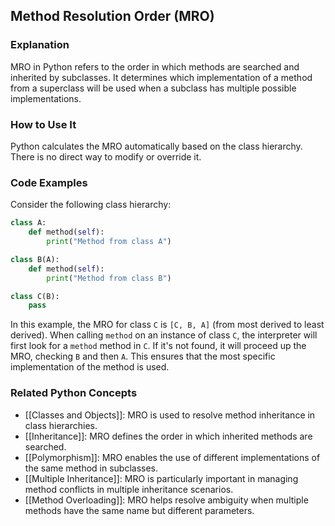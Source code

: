 ## Method Resolution Order (MRO)

### Explanation
MRO in Python refers to the order in which methods are searched and inherited by subclasses. It determines which implementation of a method from a superclass will be used when a subclass has multiple possible implementations.

### How to Use It
Python calculates the MRO automatically based on the class hierarchy. There is no direct way to modify or override it.

### Code Examples
Consider the following class hierarchy:

```python
class A:
    def method(self):
        print("Method from class A")

class B(A):
    def method(self):
        print("Method from class B")

class C(B):
    pass
```

In this example, the MRO for class `C` is `[C, B, A]` (from most derived to least derived). When calling `method` on an instance of class `C`, the interpreter will first look for a `method` method in `C`. If it's not found, it will proceed up the MRO, checking `B` and then `A`. This ensures that the most specific implementation of the method is used.

### Related Python Concepts
- [[Classes and Objects]]: MRO is used to resolve method inheritance in class hierarchies.
- [[Inheritance]]: MRO defines the order in which inherited methods are searched.
- [[Polymorphism]]: MRO enables the use of different implementations of the same method in subclasses.
- [[Multiple Inheritance]]: MRO is particularly important in managing method conflicts in multiple inheritance scenarios.
- [[Method Overloading]]: MRO helps resolve ambiguity when multiple methods have the same name but different parameters.
